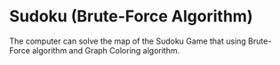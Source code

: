 # Sudoku (Brute-Force Algorithm)
The computer can solve the map of the Sudoku Game that using Brute-Force algorithm and Graph Coloring algorithm.
